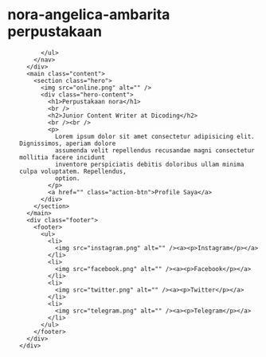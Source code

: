 # nora-angelica-ambarita perpustakaan
<perpustakaan>
  <head>
    <meta charset="UTF-8" />
    <meta name="viewport" content="width=device-width, initial-scale=1.0" />
    <link rel="stylesheet" href="style.css" />
    <title>Web | Portofolio</title>
  </head>
  <body>
    <div class="container">
      <div class="sidebar">
        <nav>
          <ul>
           
          </ul>
        </nav>
      </div>
      <main class="content">
        <section class="hero">
          <img src="online.png" alt="" />
          <div class="hero-content">
            <h1>Perpustakaan nora</h1>
            <br />
            <h2>Junior Content Writer at Dicoding</h2>
            <br /><br />
            <p>
              Lorem ipsum dolor sit amet consectetur adipisicing elit. Dignissimos, aperiam dolore
              assumenda velit repellendus recusandae magni consectetur mollitia facere incidunt
              inventore perspiciatis debitis doloribus ullam minima culpa voluptatem. Repellendus,
              option.
            </p>
            <a href="" class="action-btn">Profile Saya</a>
          </div>
        </section>
      </main>
      <div class="footer">
        <footer>
          <ul>
            <li>
              <img src="instagram.png" alt="" /><a><p>Instagram</p></a>
            </li>
            <li>
              <img src="facebook.png" alt="" /><a><p>Facebook</p></a>
            </li>
            <li>
              <img src="twitter.png" alt="" /><a><p>Twitter</p></a>
            </li>
            <li>
              <img src="telegram.png" alt="" /><a><p>Telegram</p></a>
            </li>
          </ul>
        </footer>
      </div>
    </div>
  </body>
</html>
